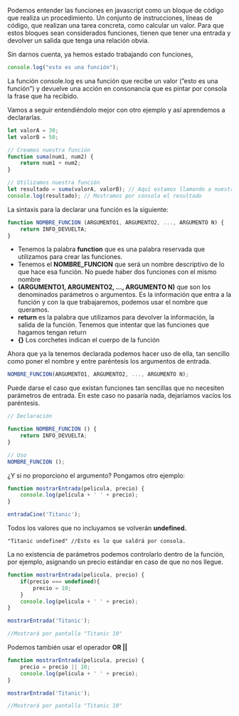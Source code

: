 Podemos entender las funciones en javascript como un bloque de código que realiza un procedimiento. Un conjunto de instrucciones, líneas de código, que realizan una tarea concreta, como calcular un valor. Para que estos bloques sean considerados funciones, tienen que tener una entrada y devolver un salida que tenga una relación obvia.

Sin darnos cuenta, ya hemos estado trabajando con funciones,


```jsx
console.log("esto es una función");
```


La función console.log es una función que recibe un valor (”esto es una función”) y devuelve una acción en consonancia que es pintar por consola la frase que ha recibido.

Vamos a seguir entendiéndolo mejor con otro ejemplo y así aprendemos a declararlas.


```jsx
let valorA = 30;
let valorB = 50;

// Creamos nuestra función
function suma(num1, num2) {
	return num1 + num2;
}

// Utilizamos nuestra función
let resultado = suma(valorA, valorB); // Aquí estamos llamando a nuestra función
console.log(resultado); // Mostramos por consola el resultado
```


La sintaxis para la declarar una función  es la siguiente:


```jsx
function NOMBRE_FUNCION (ARGUMENTO1, ARGUMENTO2, ..., ARGUMENTO N) {
	return INFO_DEVUELTA;
}
```


- Tenemos la palabra **function** que es una palabra reservada que utilizamos para crear las funciones.
- Tenemos el **NOMBRE_FUNCION** que será un nombre descriptivo de lo que hace esa función. No puede haber dos funciones con el mismo nombre
- **(ARGUMENTO1, ARGUMENTO2, ..., ARGUMENTO N)** que son los denominados parámetros o argumentos. Es la información que entra a la función y con la que trabajaremos, podemos usar el nombre que queramos.
- **return** es la palabra que utilizamos para devolver la información, la salida de la función. Tenemos que intentar que las funciones que hagamos tengan return
- **{}** Los corchetes indican el cuerpo de la función

Ahora que ya la tenemos declarada podemos hacer uso de ella, tan sencillo como poner el nombre y entre paréntesis los argumentos de entrada.


```jsx
NOMBRE_FUNCION(ARGUMENTO1, ARGUMENTO2, ..., ARGUMENTO N);
```


Puede darse el caso que existan funciones tan sencillas que no necesiten parámetros de entrada. En este caso no pasaría nada, dejaríamos vacíos los paréntesis.


```jsx
// Declaración

function NOMBRE_FUNCION () {
	return INFO_DEVUELTA;
}

// Uso
NOMBRE_FUNCION ();
```


¿Y si no proporciono el argumento? Pongamos otro ejemplo:


```jsx
function mostrarEntrada(pelicula, precio) {
	console.log(película + ' ' + precio);
}

entradaCine('Titanic');
```


Todos los valores que no incluyamos se volverán **undefined.** 


```
"Titanic undefined" //Esto es lo que saldrá por consola.
```


La no existencia de parámetros podemos controlarlo dentro de la función, por ejemplo, asignando un precio estándar en caso de que no nos llegue.


```jsx
function mostrarEntrada(pelicula, precio) {
	if(precio === undefined){
		precio = 10;		
	}
	console.log(pelicula + ' ' + precio);
}

mostrarEntrada('Titanic');

//Mostrará por pantalla "Titanic 10"
```
 

Podemos también usar el operador **OR ||**


```jsx
function mostrarEntrada(pelicula, precio) {
	precio = precio || 10;		
	console.log(película + ' ' + precio);
}

mostrarEntrada('Titanic');

//Mostrará por pantalla "Titanic 10"
```


  